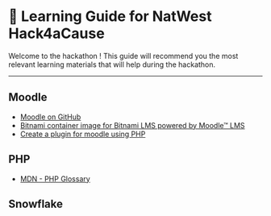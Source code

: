 # 🚀 Learning Guide for NatWest Hack4aCause

Welcome to the hackathon ! This guide will recommend you the most relevant learning materials that will help during the hackathon.

---

## Moodle

- [Moodle on GitHub](https://github.com/moodle/moodle)
- [Bitnami container image for Bitnami LMS powered by Moodle™ LMS](https://hub.docker.com/r/bitnami/moodle)
- [Create a plugin for moodle using PHP](https://moodledev.io/general/app/development/plugins-development-guide)

## PHP

- [MDN - PHP Glossary](https://developer.mozilla.org/en-US/docs/Glossary/PHP)

## Snowflake
